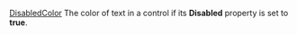 [DisabledColor](fill-border.md#disabledcolor) The color of text in a control if its **Disabled** property is set to **true**.
